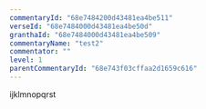 ```yaml
---
commentaryId: "68e7484200d43481ea4be511"
verseId: "68e7484000d43481ea4be50d"
granthaId: "68e7484000d43481ea4be509"
commentaryName: "test2"
commentator: ""
level: 1
parentCommentaryId: "68e743f03cffaa2d1659c616"
---
```


ijklmnopqrst
